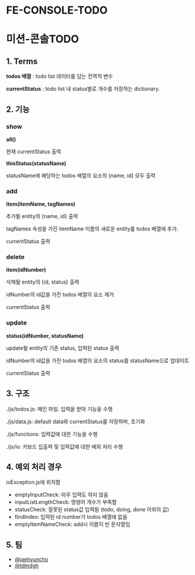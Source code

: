 # FE-CONSOLE-TODO
# 미션-콘솔TODO

## 1. Terms
**todos 배열** : todo list 데이터를 담는 전역적 변수

**currentStatus** : todo list 내 status별로 개수를 저장하는 dictionary.

## 2. 기능
### show

**all()**

현재 currentStatus 출력

**thisStatus(statusName)**

statusName에 해당하는 todos 배열의 요소의 {name, id} 모두 출력
### add

**item(itemName, tagNames)**

추가될 entity의 {name, id} 출력

tagNames 속성을 가진 itemName 이름의 새로운 entity를 todos 배열에 추가.

currentStatus 출력

### delete

**item(idNumber)**

삭제될 entity의 {id, status} 출력

idNumber의 id값을 가진 todos 배열의 요소 제거

currentStatus 출력

### update

**status(idNumber, statusName)**

update될 entity의 기존 status, 입력된 status 출력

idNumber의 id값을 가진 todos 배열의 요소의 status를 statusName으로 업데이트

currentStatus 출력

## 3. 구조

./js/todos.js: 메인 파일. 입력을 받아 기능을 수행

./js/data.js: default data와 currentStatus를 저장하며, 초기화

./js/functions: 입력값에 대한 기능을 수행

./js/io: 키보드 입출력 및 입력값에 대한 예외 처리 수행

## 4. 예외 처리 경우
ioException.js에 위치함
- emptyInputCheck: 아무 입력도 하지 않음
- inputListLengthCheck: 명령어 개수가 부족함
- statusCheck: 잘못된 status값 입력됨 (todo, doing, done 이외의 값)
- findIndex: 입력된 id number가 todos 배열에 없음
- emptyItemNameCheck: add시 이름이 빈 문자열임

## 5. 팀

- [@jaehyuncho](https://www.github.com/hyunrice98)
- [@tdmdgh](https://www.github.com/tdmdgh)
